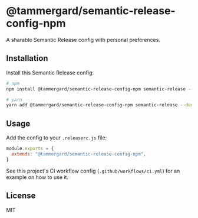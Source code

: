 # @tammergard/semantic-release-config-npm

A sharable Semantic Release config with personal preferences.

## Installation

Install this Semantic Release config:

```bash
# npm
npm install @tammergard/semantic-release-config-npm semantic-release --save-dev

# yarn
yarn add @tammergard/semantic-release-config-npm semantic-release --dev
```

## Usage

Add the config to your `.releaserc.js` file:

```js
module.exports = {
  extends: "@tammergard/semantic-release-config-npm",
}
```

See this project's CI workflow config (`.github/workflows/ci.yml`) for an example on how to use it.

## License

MIT
